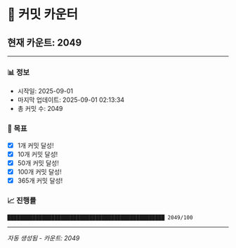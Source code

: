 # 🔢 커밋 카운터

## 현재 카운트: 2049

---

### 📊 정보
- 시작일: 2025-09-01
- 마지막 업데이트: 2025-09-01 02:13:34
- 총 커밋 수: 2049

### 🎯 목표
- [x] 1개 커밋 달성!
- [x] 10개 커밋 달성!
- [x] 50개 커밋 달성!
- [x] 100개 커밋 달성!
- [x] 365개 커밋 달성!

### 📈 진행률
```
██████████████████████████████████████████████████ 2049/100
```

---
*자동 생성됨 - 카운트: 2049*
